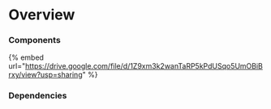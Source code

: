 # Overview

### Components

{% embed url="https://drive.google.com/file/d/1Z9xm3k2wanTaRP5kPdUSqo5UmOBiBrxy/view?usp=sharing" %}

### Dependencies
